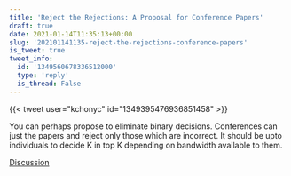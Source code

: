 ```yaml
---
title: 'Reject the Rejections: A Proposal for Conference Papers'
draft: true
date: 2021-01-14T11:35:13+00:00
slug: '202101141135-reject-the-rejections-conference-papers'
is_tweet: true
tweet_info:
  id: '1349560678336512000'
  type: 'reply'
  is_thread: False
---
```




{{< tweet user="kchonyc" id="1349395476936851458" >}}

You can perhaps propose to eliminate binary decisions. Conferences can just the papers and reject only those which are incorrect. It should be upto individuals to decide K in top K depending on bandwidth available to them.

[Discussion](https://x.com/sytelus/status/1349560678336512000)
